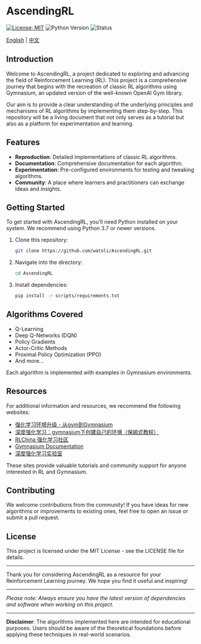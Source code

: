# AscendingRL

[![License: MIT](https://img.shields.io/badge/License-MIT-yellow.svg)](https://opensource.org/licenses/MIT) ![Python Version](https://img.shields.io/badge/python-3.7%20%7C%203.8%20%7C%203.9-blue.svg) ![Status](https://img.shields.io/badge/status-in%20progress-orange.svg)

[English](README.md) | [中文](README_CN.md)

## Introduction

Welcome to AscendingRL, a project dedicated to exploring and advancing the field of Reinforcement Learning (RL). This project is a comprehensive journey that begins with the recreation of classic RL algorithms using Gymnasium, an updated version of the well-known OpenAI Gym library.

Our aim is to provide a clear understanding of the underlying principles and mechanisms of RL algorithms by implementing them step-by-step. This repository will be a living document that not only serves as a tutorial but also as a platform for experimentation and learning.

## Features

- **Reproduction**: Detailed implementations of classic RL algorithms.
- **Documentation**: Comprehensive documentation for each algorithm.
- **Experimentation**: Pre-configured environments for testing and tweaking algorithms.
- **Community**: A place where learners and practitioners can exchange ideas and insights.

## Getting Started

To get started with AscendingRL, you'll need Python installed on your system. We recommend using Python 3.7 or newer versions.

1. Clone this repository:
   ```bash
   git clone https://github.com/watoli/AscendingRL.git
   ```

2. Navigate into the directory:
   ```bash
   cd AscendingRL
   ```

3. Install dependencies:
   ```bash
   pip install -r scripts/requirements.txt
   ```

## Algorithms Covered

- Q-Learning
- Deep Q-Networks (DQN)
- Policy Gradients
- Actor-Critic Methods
- Proximal Policy Optimization (PPO)
- And more...

Each algorithm is implemented with examples in Gymnasium environments.

## Resources

For additional information and resources, we recommend the following websites:

- [强化学习环境升级 - 从gym到Gymnasium](https://blog.csdn.net/lusing/article/details/129272794)
- [深度强化学习：gymnasium下创建自己的环境（保姆式教程）](https://blog.csdn.net/qq_36592770/article/details/133325814)
- [RLChina 强化学习社区](http://rlchina.org/)
- [Gymnasium Documentation](https://gymnasium.farama.org/)
- [深度强化学习实验室](https://www.deeprlhub.com/)

These sites provide valuable tutorials and community support for anyone interested in RL and Gymnasium.

## Contributing

We welcome contributions from the community! If you have ideas for new algorithms or improvements to existing ones, feel free to open an issue or submit a pull request.

## License

This project is licensed under the MIT License - see the LICENSE file for details.

---

Thank you for considering AscendingRL as a resource for your Reinforcement Learning journey. We hope you find it useful and inspiring!

---

*Please note: Always ensure you have the latest version of dependencies and software when working on this project.*

---

**Disclaimer**: The algorithms implemented here are intended for educational purposes. Users should be aware of the theoretical foundations before applying these techniques in real-world scenarios.
